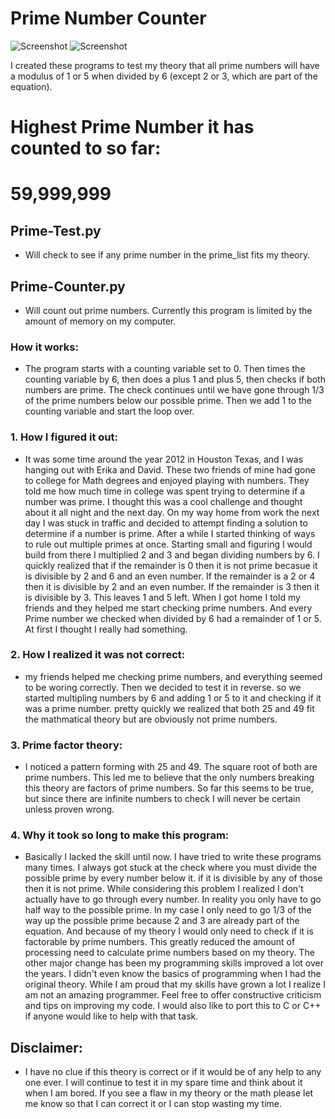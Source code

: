# Prime Number Counter
![Screenshot](https://img.shields.io/badge/Platform-Universal-brightgreen)
![Screenshot](https://img.shields.io/badge/Language-Python3-blue)

I created these programs to test my theory that all prime numbers will have a modulus of 1 or 5 when divided by 6 (except 2 or 3, which are part of the equation). 

# Highest Prime Number it has counted to so far:
# 59,999,999

## Prime-Test.py 
  - Will check to see if any prime number in the prime_list fits my theory. 

## Prime-Counter.py 
  - Will count out prime numbers. Currently this program is limited by the amount of memory on my computer. 

### How it works:
  - The program starts with a counting variable set to 0. Then times the counting variable by 6, then does a plus 1 and plus 5, then checks if both numbers are prime. The check continues until we have gone through 1/3 of the prime numbers below our possible prime. Then we add 1 to the counting variable and start the loop over. 

### 1. How I figured it out:
  - It was some time around the year 2012 in Houston Texas, and I was hanging out with Erika and David. These two friends of mine had gone to college for Math degrees and enjoyed playing with numbers. They told me how much time in college was spent trying to determine if a number was prime. I thought this was a cool challenge and thought about it all night and the next day. On my way home from work the next day I was stuck in traffic and decided to attempt finding a solution to determine if a number is prime. After a while I started thinking of ways to rule out multiple primes at once. Starting small and figuring I would build from there I multiplied 2 and 3 and began dividing numbers by 6. I quickly realized that if the remainder is 0 then it is not prime becasue it is divisible by 2 and 6 and an even number. If the remainder is a 2 or 4 then it is divisible by 2 and an even number. If the remainder is 3 then it is divisible by 3. This leaves 1 and 5 left. When I got home I told my friends and they helped me start checking prime numbers. And every Prime number we checked when divided by 6 had a remainder of 1 or 5. At first I thought I really had something. 
### 2. How I realized it was not correct:
  - my friends helped me checking prime numbers, and everything seemed to be woring correctly. Then we decided to test it in reverse. so we started multipling numbers by 6 and adding 1 or 5 to it and checking if it was a prime number. pretty quickly we realized that both 25 and 49 fit the mathmatical theory but are obviously not prime numbers. 
### 3. Prime factor theory:
  - I noticed a pattern forming with 25 and 49. The square root of both are prime numbers. This led me to believe that the only numbers breaking this theory are factors of prime numbers. So far this seems to be true, but since there are infinite numbers to check I will never be certain unless proven wrong. 
### 4. Why it took so long to make this program:
  - Basically I lacked the skill until now. I have tried to write these programs many times. I always got stuck at the check where you must divide the possible prime by every number below it. if it is divisible by any of those then it is not prime. While considering this problem I realized I don't actually have to go through every number. In reality you only have to go half way to the possible prime. In my case I only need to go 1/3 of the way up the possible prime because 2 and 3 are already part of the equation. And because of my theory I would only need to check if it is factorable by prime numbers. This greatly reduced the amount of processing need to calculate prime numbers based on my theory. The other major change has been my programming skills improved a lot over the years. I didn't even know the basics of programming when I had the original theory. While I am proud that my skills have grown a lot I realize I am not an amazing programmer. Feel free to offer constructive criticism and tips on improving my code. I would also like to port this to C or C++ if anyone would like to help with that task. 
## Disclaimer: 
  - I have no clue if this theory is correct or if it would be of any help to any one ever. I will continue to test it in my spare time and think about it when I am bored. If you see a flaw in my theory or the math please let me know so that I can correct it or I can stop wasting my time. 

